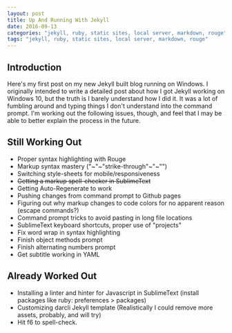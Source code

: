 ```yaml
---
layout: post
title: Up And Running With Jekyll
date: 2016-09-13
categories: "jekyll, ruby, static sites, local server, markdown, rouge"
tags: "jekyll, ruby, static sites, local server, markdown, rouge"
---
```


Introduction
------------
Here's my first post on my new Jekyll built blog running on Windows. I originally intended to write a detailed post about how I got Jekyll working on Windows 10, but the truth is I barely understand how I did it. It was a lot of fumbling around and typing things I don't understand into the command prompt. I'm working out the following issues, though, and feel that I may be able to better explain the process in the future.

Still Working Out
-----------------

- Proper syntax highlighting with Rouge
- Markup syntax mastery ("~"~"strike-through"~"~"")
- Switching style-sheets for mobile/responsiveness
- ~~Getting a markup spell-checker in SublimeText~~
- Getting Auto-Regenerate to work
- Pushing changes from command prompt to Github pages
- Figuring out why markup changes to code colors for no apparent reason (escape commands?)
- Command prompt tricks to avoid pasting in long file locations
- SublimeText keyboard shortcuts, proper use of "projects"
- Fix word wrap in syntax highlighting
- Finish object methods prompt
- Finish alternating numbers prompt
- Get subtitle working in YAML

Already Worked Out
------------------ 

- Installing a linter and hinter for Javascript in SublimeText (install packages like ruby: preferences > packages)
- Customizing darcli Jekyll template (Realistically I could remove more assets, probably, and will try)
- Hit f6 to spell-check.


